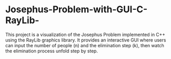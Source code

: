 # Josephus-Problem-with-GUI-C-RayLib-
This project is a visualization of the Josephus Problem implemented in C++ using the RayLib graphics library.   It provides an interactive GUI where users can input the number of people (n) and the elimination step (k), then watch the elimination process unfold step by step.
